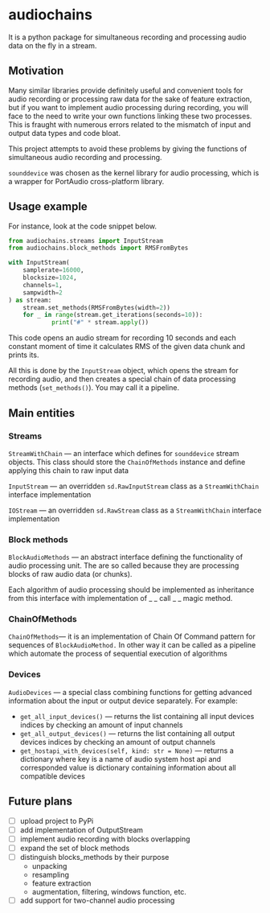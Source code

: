 # audiochains

It is a python package for simultaneous recording and processing audio data on the fly in a stream.

## Motivation

Many similar libraries provide definitely useful and convenient tools for audio recording or processing raw data for the sake of feature extraction, but if you want to implement audio processing during recording, you will face to the need to write your own functions linking these two processes. This is fraught with numerous errors related to the mismatch of input and output data types and code bloat.

This project attempts to avoid these problems by giving the functions of simultaneous audio recording and processing.

`sounddevice` was chosen as the kernel library for audio processing, which is a wrapper for PortAudio cross-platform library.

## **Usage example**

For instance, look at the code snippet below.

```python
from audiochains.streams import InputStream
from audiochains.block_methods import RMSFromBytes

with InputStream(
	samplerate=16000,
	blocksize=1024,
	channels=1,
	sampwidth=2
) as stream:
	stream.set_methods(RMSFromBytes(width=2))
	for _ in range(stream.get_iterations(seconds=10)):
			print("#" * stream.apply())
```

This code opens an audio stream for recording 10 seconds and each constant moment of time it calculates RMS of the given data chunk and prints its.

All this is done by the `InputStream` object, which opens the stream for recording audio, and then creates a special chain of data processing methods (`set_methods()`).  You may call it a pipeline.

## Main entities

### Streams

`StreamWithChain` — an interface which defines for `sounddevice` stream objects. This class should store the `ChainOfMethods` instance and define applying this chain to raw input data

`InputStream` — an overridden `sd.RawInputStream` class as a `StreamWithChain` interface implementation

`IOStream` — an overridden `sd.RawStream` class as a `StreamWithChain` interface implementation

### Block methods

`BlockAudioMethods` — an abstract interface defining the functionality of audio processing unit.  The are so called because they are processing blocks of raw audio data (or chunks).

Each algorithm of audio processing should be implemented as inheritance from this interface with implementation of _ _ call _ _ magic method.

### ChainOfMethods

`ChainOfMethods`— it is an implementation of Chain Of Command pattern for sequences of `BlockAudioMethod.` In other way it can be called as a pipeline which automate the process of sequential execution of algorithms 

### Devices

`AudioDevices` — a special class combining functions for getting advanced information about the input or output device separately. For example:

- `get_all_input_devices()` — returns the list containing all input devices indices by checking an amount of input channels
- `get_all_output_devices()` — returns the list containing all output devices indices by checking an amount of output channels
- `get_hostapi_with_devices(self, kind: str = None)` — returns a dictionary where key is a name of audio system host api and corresponded value is dictionary containing information about all compatible devices

## Future plans

- [ ] upload project to PyPi
- [ ] add implementation of OutputStream
- [ ] implement audio recording with blocks overlapping
- [ ] expand the set of block methods
- [ ] distinguish blocks_methods by their purpose
    - unpacking
    - resampling
    - feature extraction
    - augmentation, filtering, windows function, etc.
- [ ] add support for two-channel audio processing
